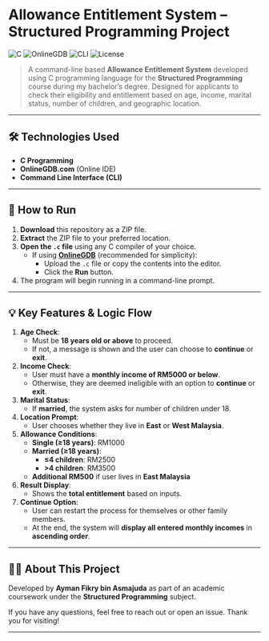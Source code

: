 # Allowance Entitlement System – Structured Programming Project

![C](https://img.shields.io/badge/C-Programming-blue?logo=c)
![OnlineGDB](https://img.shields.io/badge/IDE-OnlineGDB-lightgrey?logo=codeforces)
![CLI](https://img.shields.io/badge/Interface-Command%20Line-black)
![License](https://img.shields.io/badge/License-Academic-lightgrey)

> A command-line based **Allowance Entitlement System** developed using C programming language for the **Structured Programming** course during my bachelor’s degree. Designed for applicants to check their eligibility and entitlement based on age, income, marital status, number of children, and geographic location.

---

## 🛠 Technologies Used

- **C Programming**
- **OnlineGDB.com** (Online IDE)
- **Command Line Interface (CLI)**

---

## 📁 How to Run

1. **Download** this repository as a ZIP file.
2. **Extract** the ZIP file to your preferred location.
3. **Open the `.c` file** using any C compiler of your choice.
   - If using **[OnlineGDB](https://www.onlinegdb.com/)** (recommended for simplicity):
     - Upload the `.c` file or copy the contents into the editor.
     - Click the **Run** button.
4. The program will begin running in a command-line prompt.

---

## 💡 Key Features & Logic Flow

1. **Age Check**:
   - Must be **18 years old or above** to proceed.
   - If not, a message is shown and the user can choose to **continue** or **exit**.
2. **Income Check**:
   - User must have a **monthly income of RM5000 or below**.
   - Otherwise, they are deemed ineligible with an option to **continue** or **exit**.
3. **Marital Status**:
   - If **married**, the system asks for number of children under 18.
4. **Location Prompt**:
   - User chooses whether they live in **East** or **West Malaysia**.
5. **Allowance Conditions**:
   - **Single (≥18 years)**: RM1000
   - **Married (≥18 years)**:
     - **≤4 children**: RM2500
     - **>4 children**: RM3500
   - **Additional RM500** if user lives in **East Malaysia**
6. **Result Display**:
   - Shows the **total entitlement** based on inputs.
7. **Continue Option**:
   - User can restart the process for themselves or other family members.
   - At the end, the system will **display all entered monthly incomes** in **ascending order**.

---

## 🙋‍♂️ About This Project

Developed by **Ayman Fikry bin Asmajuda** as part of an academic coursework under the **Structured Programming** subject.

If you have any questions, feel free to reach out or open an issue. Thank you for visiting!

---
